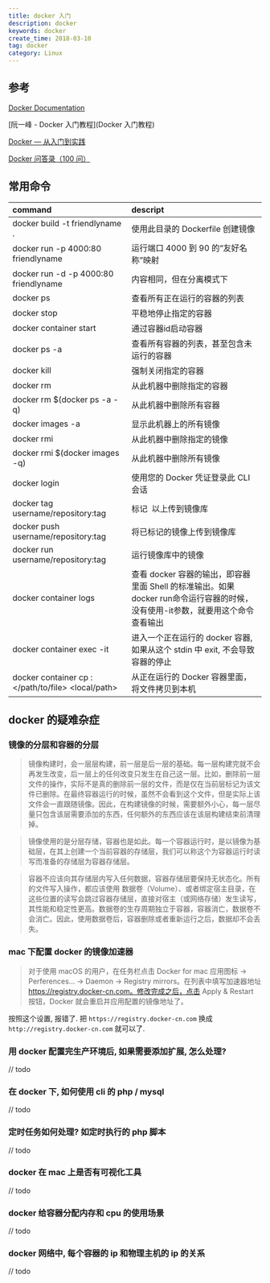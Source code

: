 ```yaml
---
title: docker 入门
description: docker
keywords: docker
create_time: 2018-03-10
tag: docker
category: Linux
---
```


## 参考
[Docker Documentation](https://docs.docker.com/)

[阮一峰 - Docker 入门教程](Docker 入门教程)

[Docker — 从入门到实践](https://yeasy.gitbooks.io/docker_practice/)

[Docker 问答录（100 问）](https://blog.lab99.org/post/docker-2016-07-14-faq.html#wei-shi-me-shuo-bu-yao-shi-yong-import-export-save-load-commit-lai-gou-jian-jing-xiang)

## 常用命令

| command                                                 | descript                                                                                                   |
|:--------------------------------------------------------|:-----------------------------------------------------------------------------------------------------------|
| docker build -t friendlyname .                          | 使用此目录的 Dockerfile 创建镜像                                                                               |
| docker run -p 4000:80 friendlyname                      | 运行端口 4000 到 90 的“友好名称”映射                                                                            |
| docker run -d -p 4000:80 friendlyname                   | 内容相同，但在分离模式下                                                                                        |
| docker ps                                               | 查看所有正在运行的容器的列表                                                                                     |
| docker stop <hash>                                      | 平稳地停止指定的容器                                                                                           |
| docker container start <hash>                           | 通过容器id启动容器                                                                                            |
| docker ps -a                                            | 查看所有容器的列表，甚至包含未运行的容器                                                                           |
| docker kill <hash>                                      | 强制关闭指定的容器                                                                                             |
| docker rm <hash>                                        | 从此机器中删除指定的容器                                                                                        |
| docker rm $(docker ps -a -q)                            | 从此机器中删除所有容器                                                                                         |
| docker images -a                                        | 显示此机器上的所有镜像                                                                                         |
| docker rmi <imagename>                                  | 从此机器中删除指定的镜像                                                                                        |
| docker rmi $(docker images -q)                          | 从此机器中删除所有镜像                                                                                         |
| docker login                                            | 使用您的 Docker 凭证登录此 CLI 会话                                                                            |
| docker tag <image> username/repository:tag              | 标记 <image> 以上传到镜像库                                                                                    |
| docker push username/repository:tag                     | 将已标记的镜像上传到镜像库                                                                                      |
| docker run username/repository:tag                      | 运行镜像库中的镜像                                                                                             |
| docker container logs <hash>                            | 查看 docker 容器的输出，即容器里面 Shell 的标准输出。如果docker run命令运行容器的时候，没有使用-it参数，就要用这个命令查看输出 |
| docker container exec -it <hash> <command>              | 进入一个正在运行的 docker 容器, 如果从这个 stdin 中 exit, 不会导致容器的停止                                         |
| docker container cp <hash>:</path/to/file> <local/path> | 从正在运行的 Docker 容器里面，将文件拷贝到本机                                                                     |

## docker 的疑难杂症

### 镜像的分层和容器的分层
> 镜像构建时，会一层层构建，前一层是后一层的基础。每一层构建完就不会再发生改变，后一层上的任何改变只发生在自己这一层。比如，删除前一层文件的操作，实际不是真的删除前一层的文件，而是仅在当前层标记为该文件已删除。在最终容器运行的时候，虽然不会看到这个文件，但是实际上该文件会一直跟随镜像。因此，在构建镜像的时候，需要额外小心，每一层尽量只包含该层需要添加的东西，任何额外的东西应该在该层构建结束前清理掉。

> 镜像使用的是分层存储，容器也是如此。每一个容器运行时，是以镜像为基础层，在其上创建一个当前容器的存储层，我们可以称这个为容器运行时读写而准备的存储层为容器存储层。

> 容器不应该向其存储层内写入任何数据，容器存储层要保持无状态化。所有的文件写入操作，都应该使用 数据卷（Volume）、或者绑定宿主目录，在这些位置的读写会跳过容器存储层，直接对宿主（或网络存储）发生读写，其性能和稳定性更高。数据卷的生存周期独立于容器，容器消亡，数据卷不会消亡。因此，使用数据卷后，容器删除或者重新运行之后，数据却不会丢失。

### mac 下配置 docker 的镜像加速器
> 对于使用 macOS 的用户，在任务栏点击 Docker for mac 应用图标 -> Perferences... -> Daemon -> Registry mirrors。在列表中填写加速器地址 https://registry.docker-cn.com。修改完成之后，点击 Apply & Restart 按钮，Docker 就会重启并应用配置的镜像地址了。

按照这个设置, 报错了.
把 `https://registry.docker-cn.com` 换成 `http://registry.docker-cn.com` 就可以了.

### 用 docker 配置完生产环境后, 如果需要添加扩展, 怎么处理?
// todo

### 在 docker 下, 如何使用 cli 的 php / mysql
// todo

### 定时任务如何处理? 如定时执行的 php 脚本
// todo

### docker 在 mac 上是否有可视化工具
// todo

### docker 给容器分配内存和 cpu 的使用场景
// todo

### docker 网络中, 每个容器的 ip 和物理主机的 ip 的关系
// todo





